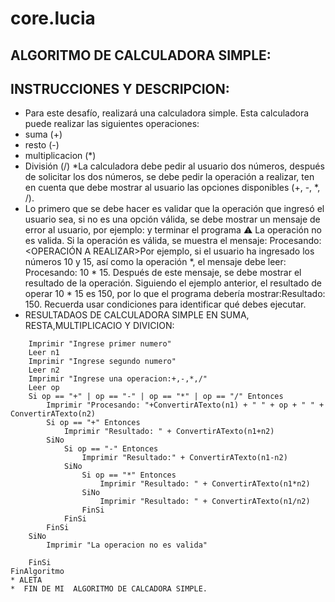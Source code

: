 # core.lucia
##  ALGORITMO DE CALCULADORA SIMPLE:
## INSTRUCCIONES  Y DESCRIPCION:
*  Para este desafío, realizará una calculadora simple. Esta calculadora puede realizar las siguientes operaciones:
*  suma (+)
*  resto (-)
*  multiplicacion (*)
*  División (/)
*La calculadora debe pedir al usuario dos números, después de solicitar los dos números, se debe pedir la operación a realizar, ten en cuenta que debe mostrar al usuario las opciones disponibles (+, -, *, /).
*  Lo primero que se debe hacer es validar que la operación que ingresó el usuario sea, si no es una opción válida, se debe mostrar un mensaje de error al usuario, por ejemplo: y terminar el programa ⚠️ La operación no es valida.
Si la operación es válida, se muestra el mensaje: Procesando: <OPERACIÓN A REALIZAR>Por ejemplo, si el usuario ha ingresado los números 10 y 15, así como la operación *, el mensaje debe leer: Procesando: 10 * 15.
Después de este mensaje, se debe mostrar el resultado de la operación. Siguiendo el ejemplo anterior, el resultado de operar 10 * 15 es 150, por lo que el programa debería mostrar:Resultado: 150.
Recuerda usar condiciones para identificar qué debes ejecutar.
*  RESULTADAOS DE  CALCULADORA  SIMPLE  EN  SUMA, RESTA,MULTIPLICACIO Y DIVICION:
```  psc Algoritmo calculadoraSimple 
	Imprimir "Ingrese primer numero"
	Leer n1
	Imprimir "Ingrese segundo numero"
	Leer n2
	Imprimir "Ingrese una operacion:+,-,*,/"
	Leer op
	Si op == "+" | op == "-" | op == "*" | op == "/" Entonces
		Imprimir "Procesando: "+ConvertirATexto(n1) + " " + op + " " + ConvertirATexto(n2)
		Si op == "+" Entonces
			Imprimir "Resultado: " + ConvertirATexto(n1+n2)
		SiNo
		    Si op == "-" Entonces
				Imprimir "Resultado:" + ConvertirATexto(n1-n2)
			SiNo
				Si op == "*" Entonces
					Imprimir "Resultado: " + ConvertirATexto(n1*n2)
				SiNo
					Imprimir "Resultado: " + ConvertirATexto(n1/n2)
				FinSi
			FinSi
		FinSi
	SiNo
		Imprimir "La operacion no es valida"
		
	FinSi
FinAlgoritmo
* ALETA
*  FIN DE MI  ALGORITMO DE CALCADORA SIMPLE.
